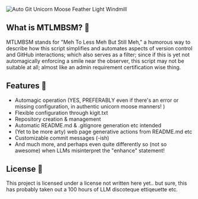 ![Auto Git Unicorn Moose Feather Light Windmill](auto_git_unicorn_moose_feather_light_windmill_of_mtlmbsm.webp)

## What is MTLMBSM? 🤔
MTLMBSM stands for "Meh To Less Meh But Still Meh," a humorous way to describe how 
this script simplifies and automates aspects of version control and GitHub interactions; which also serves as a filter; since if this is yet not automagically enforcing a smile near the observer, this script may not be suitable at all; almost like an admin requirement certification wise thing. 

## Features 🎉
- Automagic operation (YES, PREFERABLY even if there's an error or missing configuration, in authentic unicorn moose manners! )
- Flexible configuration through kigit.txt
- Repository creation & management
- Automatic README.md & .gitignore generation etc intended
- (Yet to be more arty) web page generative actions from README.md etc
- Customizable commit messages (-ish)
- And much more, and perhaps even quite differently so (not so awesome) when LLMs misinterpret the "enhance" statement!

## License 📜
This project is licensed under a license not written here yet.. but sure, this has probably taken out a 100 hours of LLM discoteque ettiqeuette etc.